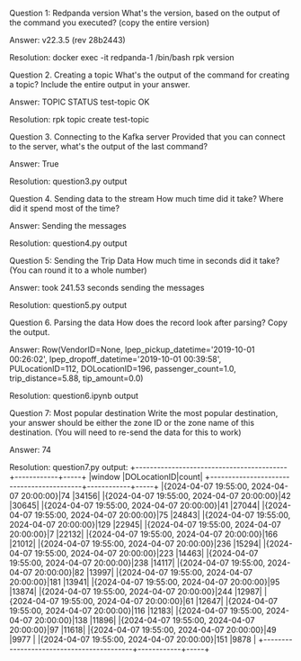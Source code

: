 Question 1: Redpanda version
What's the version, based on the output of the command you executed? (copy the entire version)

Answer: 
v22.3.5 (rev 28b2443)

Resolution:
docker exec -it redpanda-1 /bin/bash
rpk version

Question 2. Creating a topic
What's the output of the command for creating a topic? Include the entire output in your answer.

Answer:
TOPIC       STATUS
test-topic  OK

Resolution:
rpk topic create test-topic

Question 3. Connecting to the Kafka server
Provided that you can connect to the server, what's the output of the last command?

Answer:
True

Resolution:
question3.py output

Question 4. Sending data to the stream
How much time did it take? Where did it spend most of the time?

Answer:
Sending the messages

Resolution:
question4.py output

Question 5: Sending the Trip Data
How much time in seconds did it take? (You can round it to a whole number)

Answer:
took 241.53 seconds sending the messages

Resolution:
question5.py output

Question 6. Parsing the data
How does the record look after parsing? Copy the output.

Answer:
Row(VendorID=None, lpep_pickup_datetime='2019-10-01 00:26:02', lpep_dropoff_datetime='2019-10-01 00:39:58', PULocationID=112, DOLocationID=196, passenger_count=1.0, trip_distance=5.88, tip_amount=0.0)

Resolution:
question6.ipynb output

Question 7: Most popular destination
Write the most popular destination, your answer should be either the zone ID or the zone name of this destination. (You will need to re-send the data for this to work)

Answer:
74

Resolution:
question7.py output:
+------------------------------------------+------------+-----+
|window                                    |DOLocationID|count|
+------------------------------------------+------------+-----+
|{2024-04-07 19:55:00, 2024-04-07 20:00:00}|74          |34156|
|{2024-04-07 19:55:00, 2024-04-07 20:00:00}|42          |30645|
|{2024-04-07 19:55:00, 2024-04-07 20:00:00}|41          |27044|
|{2024-04-07 19:55:00, 2024-04-07 20:00:00}|75          |24843|
|{2024-04-07 19:55:00, 2024-04-07 20:00:00}|129         |22945|
|{2024-04-07 19:55:00, 2024-04-07 20:00:00}|7           |22132|
|{2024-04-07 19:55:00, 2024-04-07 20:00:00}|166         |21012|
|{2024-04-07 19:55:00, 2024-04-07 20:00:00}|236         |15294|
|{2024-04-07 19:55:00, 2024-04-07 20:00:00}|223         |14463|
|{2024-04-07 19:55:00, 2024-04-07 20:00:00}|238         |14117|
|{2024-04-07 19:55:00, 2024-04-07 20:00:00}|82          |13997|
|{2024-04-07 19:55:00, 2024-04-07 20:00:00}|181         |13941|
|{2024-04-07 19:55:00, 2024-04-07 20:00:00}|95          |13874|
|{2024-04-07 19:55:00, 2024-04-07 20:00:00}|244         |12987|
|{2024-04-07 19:55:00, 2024-04-07 20:00:00}|61          |12647|
|{2024-04-07 19:55:00, 2024-04-07 20:00:00}|116         |12183|
|{2024-04-07 19:55:00, 2024-04-07 20:00:00}|138         |11896|
|{2024-04-07 19:55:00, 2024-04-07 20:00:00}|97          |11618|
|{2024-04-07 19:55:00, 2024-04-07 20:00:00}|49          |9977 |
|{2024-04-07 19:55:00, 2024-04-07 20:00:00}|151         |9878 |
+------------------------------------------+------------+-----+
